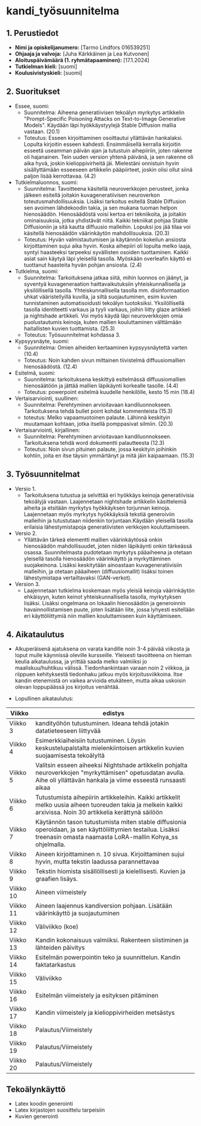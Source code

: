 # kandi_työsuunnitelma

## 1. Perustiedot
- **Nimi ja opiskelijanumero:** [Tarmo Lindfors 016539251]
- **Ohjaaja ja valvoja:** [Juha Kärkkäinen ja Lea Kutvonen]
- **Aloituspäivämäärä (1. ryhmätapaaminen):** [17.1.2024]
- **Tutkielman kieli:** [suomi]
- **Koulusivistyskieli:** [suomi]

## 2. Suoritukset
- Essee, suomi:
   - Suunnitelma: Aiheena generatiivisen tekoälyn myrkytys artikkelin "Prompt-Specific Poisoning Attacks on Text-to-Image Generative Models". Käydään läpi hyökkäystyylejä Stable Diffusion mallia vastaan. (20.1)
   - Toteutus: Esseen kirjoittaminen osoittautui yllättävän hankalaksi. Lopulta kirjoitin esseen kahdesti. Ensimmäisellä kerralla kirjoitin esseetä useamman päivän ajan ja tutustuin aihepiiriin, joten rakenne oli hajanainen. Tein uuden version yhtenä päivänä, ja sen rakenne oli aika hyvä, joskin kielioppivirheitä jäi. Mielestäni onnistuin hyvin sisällyttämään esseeseen artikkelin pääpiirteet, joskin olisi ollut siinä paljon lisää kerrottavaa. (4.2)
- Tutkielmaluonnos, suomi:
   - Suunnitelma: Tavoitteena käsitellä neuroverkkojen perusteet, jonka jälkeen esitellä joitakin kuvageneratiivisen neuroverkon toteutusmahdollisuuksia. Lisäksi tarkoitus esitellä Stable Diffusion sen avoimen lähdekoodin takia, ja sen mukana tuoman helpon hienosäädön. Hienosäädöstä voisi kertoa eri tekniikoita, ja joitakin ominaisuuksia, jotka yhdistävät niitä. Kaikki tekniikat pohjaa Stable Diffusioniin ja sitä kautta diffuusio malleihin. Lopuksi jos jää tilaa voi käsitellä hienosäädön väärinkäytön mahdollisuuksia. (20.3)
   - Toteutus: Hyvän valmistautumisen ja käytännön kokeilun ansiosta kirjoittaminen sujui aika hyvin. Koska aihepiiri oli lopulta melko laaja, syntyi haasteeksi tarpeeksi syvällisten osoiden tuottaminen. Kaikki asiat sain käytyä läpi yleisellä tasolla. Myöskään overleafin käyttö ei tuottanut haasteita hyvän pohjan ansiosta. (2.4)
- Tutkielma, suomi:
  - Suunnitelma: Tarkoituksena jatkaa siitä, mihin luonnos on jäänyt, ja syventyä kuvageneraation haittavaikutuksiin yhteiskunnallisella ja yksilöllisellä tasolla. Yhteiskunnallisella tasolla mm. disinformaation uhkat vääristellyillä kuvilla, ja siltä suojautuminen, esim kuvien tunnistaminen automatisoidusti tekoälyn tuotoksiksi. Yksilöllisellä tasolla identiteetti varkaus ja tyyli varkaus, joihin liitty glaze artikkeli ja nightshade artikkeli. Voi myös käydä läpi neuroverkkojen omia puolustautumis keinoja, kuten mallien kouluttaminen välttämään haitallisten kuvien tuottamista. (25.3)
  - Toteutus: Työsuunnitelmat kohdassa 3.
- Kypsyysnäyte, suomi:
     - Suunnitelma: Omien aiheiden kertaaminen kypsyysnäytettä varten (10.4)
     - Toteutus: Noin kahden sivun mittainen tiivistelmä diffuusiomallien hienosäädöstä. (12.4)
- Esitelmä, suomi:
     - Suunnitelma: tarkoituksena keskittyä esitelmässä diffuusiomallien hienosäätöön ja jättää mallien läpikäynti korkealle tasolle. (4.4)
     - Toteutus: powerpoint esitelmä kuudelle henkilölle, kesto 15 min (18.4)
- Vertaisarviointi, suullinen:
   -  Suunnitelma: Perehtyminen arvioitavaan kandiluonnokseen. Tarkoituksena tehdä bullet point kohdat kommenteista (15.3)
   -   toteutus: Melko vapaamuotoinen palaute. Lähinnä keskityin muutamaan kohtaan, jotka itsellä pomppasivat silmiin. (20.3)
- Vertaisarviointi, kirjallinen:
   -  Suunnitelma: Perehtyminen arvioitavaan kandiluonnokseen. Tarkoituksena tehdä word dokumentti palautteesta (12.3)
   - Toteutus: Noin sivun pituinen palaute, jossa keskityin joihinkin kohtiin, joita en itse täysin ymmärtänyt ja mitä jäin kaipaamaan. (15.3)
 
## 3. Työsuunnitelmat

- Versio 1.
   - Tarkoituksena tutustua ja selvittää eri hyökkäys keinoja generatiivisia tekoälyjä vastaan. Laajennetaan nightshade artikkelin käsittelemiä aiheita ja etsitään myrkytys hyökkäyksen torjunnan keinoja. Laajennetaan myös myrkytys hyökkäyksiä tekstiä generoiviin malleihin ja tutustutaan niidenkin torjuntaan.Käydään yleisellä tasolla erilaisia lähestymistapoja generatiivisten verkkojen kouluttamiseen.
- Versio 2.
   - Yllättävän tärkeä elementti mallien väärinkäytössä onkin hienosäädön mahdollisuudet, joten niiden läpikäynti onkin tärkeässä osassa. Suunnitelmasta pudotetaan myrkytys pääaiheena ja otetaan yleisellä tasolla hienosäädön väärinkäyttö ja myrkyttäminen suojakeinona. Lisäksi keskitytään ainoastaan kuvageneratiivisiin malleihin, ja otetaan pääaiheen (diffuusiomallit) lisäksi toinen lähestymistapa vertailtavaksi (GAN-verkot).
- Version 3.
   - Laajennetaan tutkielma koskemaan myös yleisiä keinoja väärinkäytön ehkäisyyn, kuten keinot yhteiskunnallisella tasolla, myrkytyksen lisäksi. Lisäksi ongelmana on lokaalin hienosäädön ja generoinnin havainnollistamisen puute, joten lisätään liite, jossa lyhyesti esitellään eri käyttöliittymiä niin mallien kouluttamiseen kuin käyttämiseen.

## 4. Aikataulutus

- Alkuperäisenä ajatuksena on varata kandille noin 3-4 päivää viikosta ja loput mulle käynnissä oleville kursseille. Yleisesti tavoitteena on hieman keulia aikataulussa, ja yrittää saada melko valmiiksi jo maaliskuu/huhtikuu välissä. Tiedonhankintaan varaan noin 2 viikkoa, ja riippuen kehityksestä tiedonhaku jatkuu myös kirjoitusviikkoina. Itse kandin etenemistä on vaikea arvioida etukäteen, mutta aikaa uskoisin olevan loppupäässä jos kirjoitus venähtää.

- Lopullinen aikataulutus:

| Viikko | edistys |
|--------|-----------|
| Viikko 3 | kandityöhön tutustuminen. Ideana tehdä jotakin datatieteeseen liittyvää |
| Viikko 4 | Esimerkkiaiheisiin tutustuminen. Löysin keskustelupalstalta mielenkiintoisen artikkelin kuvien suojaamisesta tekoälyltä |
| Viikko 5 | Valitsin esseen aiheeksi Nightshade artikkelin pohjalta neuroverkkojen "myrkyttämisen" opetusdatan avulla. Aihe oli yllättävän hankala ja viime esseestä runsaasti aikaa |
| Viikko 6 | Tutustumista aihepiirin artikkeleihin. Kaikki artikkelit melko uusia aiheen tuoreuden takia ja melkein kaikki arxivissa. Noin 30 artikkelia kerättynä säilöön |
| Viikko 7 | Käytännön tason tutustumista miten stable diffusionia operoidaan, ja sen käyttöliittymien testailua. Lisäksi treenasin omasta naamasta LoRA-mallin Kohya_ss ohjelmalla. |
| Viikko 8 | Aineen kirjoittaminen n. 10 sivua. Kirjoittaminen sujui hyvin, mutta tekstin laadussa parannettavaa |
| Viikko 9 | Tekstin hiomista sisällöllisesti ja kielellisesti. Kuvien ja graafien lisäys. |
| Viikko 10 | Aineen viimeistely |
| Viikko 11 | Aineen laajennus kandiversion pohjaan. Lisätään väärinkäyttö ja suojautuminen |
| Viikko 12 | Väliviikko (koe) |
| Viikko 13 | Kandin kokonaisuus valmiiksi. Rakenteen siistiminen ja lähteiden päivitys |
| Viikko 14 | Esitelmän powerpointin teko ja suunnittelun. Kandin faktatarkastus |
| Viikko 15 | Väliviikko |
| Viikko 16 | Esitelmän viimeistely ja esityksen pitäminen |
| Viikko 17 | Kandin viimeistely ja kielioppivirheiden metsästys |
| Viikko 18 | Palautus/Viimeistely |
| Viikko 19 | Palautus/Viimeistely |
| Viikko 20 | Palautus/Viimeistely |

## Tekoälynkäyttö
- Latex koodin generointi
- Latex kirjastojen suosittelu tarpeisiin
- Kuvien generointi

